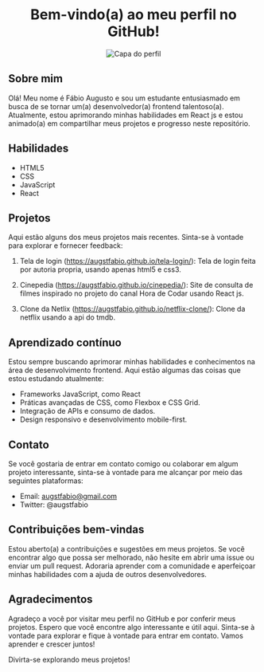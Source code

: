 <h1 align="center">Bem-vindo(a) ao meu perfil no GitHub!</h1>

<p align="center">
  <img src="https://blogger.googleusercontent.com/img/b/R29vZ2xl/AVvXsEiJMfxHwKa2mkv6Mauib5QvWUonZECCkeNQaCdvxoqwdchXmrXuPVXTq1M_xixnpepLEHzoDAsP9wIqOfk3JsG2v2RBZkp590xPNuc3qTHUN2djnLLogzi0v-FhGAAycOR4imC1jBZVHva_KJxxpRrXmG3NmXT5DvdspTASGwnVrNhQXwU1Dz8EGnRz0g/s3840/DEV-CODE-4K.png" alt="Capa do perfil">
</p>

## Sobre mim
Olá! Meu nome é Fábio Augusto e sou um estudante entusiasmado em busca de se tornar um(a) desenvolvedor(a) frontend talentoso(a). Atualmente, estou aprimorando minhas habilidades em React js e estou animado(a) em compartilhar meus projetos e progresso neste repositório.

## Habilidades

- HTML5
- CSS
- JavaScript
- React

## Projetos

Aqui estão alguns dos meus projetos mais recentes. Sinta-se à vontade para explorar e fornecer feedback:

1. Tela de login (https://augstfabio.github.io/tela-login/): Tela de login feita por autoria propria, usando apenas html5 e css3.
2. Cinepedia (https://augstfabio.github.io/cinepedia/): Site de consulta de filmes inspirado no projeto do canal Hora de Codar usando React js.

3. Clone da Netlix (https://augstfabio.github.io/netflix-clone/): Clone da netflix usando a api do tmdb.
## Aprendizado contínuo

Estou sempre buscando aprimorar minhas habilidades e conhecimentos na área de desenvolvimento frontend. Aqui estão algumas das coisas que estou estudando atualmente:

- Frameworks JavaScript, como React
- Práticas avançadas de CSS, como Flexbox e CSS Grid.
- Integração de APIs e consumo de dados.
- Design responsivo e desenvolvimento mobile-first.

## Contato

Se você gostaria de entrar em contato comigo ou colaborar em algum projeto interessante, sinta-se à vontade para me alcançar por meio das seguintes plataformas:

- Email: augstfabio@gmail.com
- Twitter: @augstfabio

## Contribuições bem-vindas

Estou aberto(a) a contribuições e sugestões em meus projetos. Se você encontrar algo que possa ser melhorado, não hesite em abrir uma issue ou enviar um pull request. Adoraria aprender com a comunidade e aperfeiçoar minhas habilidades com a ajuda de outros desenvolvedores.

## Agradecimentos

Agradeço a você por visitar meu perfil no GitHub e por conferir meus projetos. Espero que você encontre algo interessante e útil aqui. Sinta-se à vontade para explorar e fique à vontade para entrar em contato. Vamos aprender e crescer juntos!

Divirta-se explorando meus projetos!


